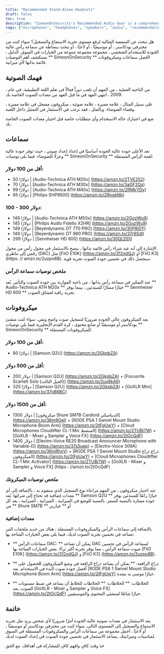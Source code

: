 ```yaml
---
title: "Recommended Stand-Alone Headsets"
draft: false
toc: true
description: "SimeonOnSecurity's Recommended Audio Gear is a comprehensive guide to the best standalone headsets and microphones for any budget. From affordable options like the Audio-Technica ATH M20x to high-end products like the Sennheiser HD 600, this guide covers the best audio gear for all your audio needs. Whether you're looking for a budget-friendly microphone like the Samson Q2U or a professional setup like the Shure SM7B and RODE PSA 1, SimeonOnSecurity has you covered. So why wait? Start exploring the world of professional audio gear today!"
tags: ["microphones", "headphones", "speakers", "audio", "recommendations", "FiiO E10K", "FiiO K3", "Audio-Technica ATH M20x", "Audio-Technica ATH M30x", "Audio-Technica ATH M40x", "Philips SHP9500", "Audio-Technica ATH M50x", "Philips Audio Fidelio X2HR", "beyerdynamic DT 770 PRO", "beyerdynamic DT 990 PRO", "Sennheiser HD 600", "Samson Q2U", "Focusrite Scarlett Solo", "GoXLR Mini", "Shure SM7B", "RODE PSA 1", "Cloud Microphones Cloudlifter CL-1", "Electro-Voice RE20", "Electro-Voice 309A"]
---
```


 هل تبحث عن السمعية المثالية لرفع مستوى تجربة الاستماع والتسجيل؟ سواء كنت من محترفي بودكاستر ، أو موسيقيًا ، أو لاعبًا ، أو تبحث ببساطة عن سماعة رأس عالية الجودة للاستخدام الشخصي ، مجموعة مجموعة متنوعة من الخيارات في السوق. الدليل ، نستكشف أهم التوصيات ** SimeonOnSecurity ** لأفضل سماعات وميكروفونات قائمة بذاتها لأي ميزانية.  ## فهمك الصوتية  ، من الناحية العملية ، من المهم أن تلعب دوراً فعالاً في تعلم اللغة التطبيقية. في عام 2009 ، انتهى العهد في ما قبل العهد من معدات الصوت الخاصة بك.  على سبيل المثال ، علامة مميزة ، علامة ضوئية ، ميكروفون مسجل في علامة مميزة ، وفضاء الضوضاء. وبالمثل ، فقد ترغب في الاستثمار في التمثيل داخل اللعبة.  ضع في اعتبارك حالة الاستخدام وأي متطلبات خاصة قبل اختيار معدات الصوت الخاصة بك.  ## سماعات  تعد الأعلى جودة عالية الجودة أساسيًا في إعداد إعداد صوتي ، حيث توفر جودة عالية وعزلًا للضوضاء. فيما يلي توصيات ** SimeonOnSecurity ** لقمة الرأس المستقلة:  ### أقل من 100 دولار:  - 50 دولارًا | [Audio-Technica ATH M20x] (https://amzn.to/2TVE252) - 70 دولارًا | [Audio-Technica ATH M30x] (https://amzn.to/3aGF2Qs) - 99 دولارًا | [Audio-Technica ATH M40x] (https://amzn.to/2RMkYDv) - 65 دولارًا | [Philips SHP9500] (https://amzn.to/2RngkNb)  ### 100 - 300 دولار:  - 149 دولارًا | [Audio-Technica ATH M50x] (https://amzn.to/2GozWu9) - 145 دولارًا | [Philips Audio Fidelio X2HR] (https://amzn.to/2GozWu9) - 149 دولارًا | [Beyerdynamic DT 770 PRO] (https://amzn.to/30P8jDY) - 149 دولارًا | [Beyerdynamic DT 990 PRO] (https://amzn.to/37r9SdI) - 299 دولارًا | [Sennheiser HD 600] (https://amzn.to/30QLDDj)  الإشارة إلى أنه عند شراء رأس قائمة بذاتها ، ينصح بالاستثمار في محول رأس من محول رقمي إلى تناظري (DAC) مثل [FiiO E10K] (https://amzn.to/312xdQJ) أو [FiiO K3] (https: // amzn.to/2uzpo8B). سيحصل ذلك في تحسين جودة الصوت تجربة قوية.  ### ملخص توصيات سماعة الرأس  عند التفكير في سماعة رأس بذاتها ، من ناحية الموازنة بين جودة الصوت والتأثير. يُعد ** Audio-Technica ATH M20x ** خيارًا ممتازًا للمبتدئين ، بينما يوفر ** Sennheiser HD 600 ** تجربة راقية لعشاق الصوت.  ## ميكروفونات  يعد الميكروفون عالي الجودة ضروريًا لتسجيل صوت واضح ونقي. سواء كنت منشئ بودكاستر أو موسيقيًا أو صانع محتوى ، كرة القدم الإنجليزية فيما يلي توصيات ** SimeonOnSecurity ** للميكروفونات المستقلة:  ### أقل من 100 دولار:  - 80 دولارًا | [Samson Q2U] (https://amzn.to/2GkpbZA)  ### أقل من 500 دولار:  - 200 دولار | [Samson Q2U] (https://amzn.to/2GkpbZA) + [Focusrite Scarlett Solo (الجيل الثالث)] (https://amzn.to/2ux8kA6) - 325 دولارًا | [Samson Q2U] (https://amzn.to/2GkpbZA) + [GoXLR Mini] (https://amzn.to/37oB6BC)  ### أقل من 1500 دولار:  - 1300 دولار | [ميكروفون Shure SM7B Cardioid الديناميكي] (https://amzn.to/36m9Gel) + [RODE PSA 1 Swivel Mount Studio Microphone Boom Arm] (https://amzn.to/2tFgUwY) + [Cloud Microphones Cloudlifter CL-1 Mic المنشط] (https://amzn.to/2TUBi7W) + [GoXLR - Mixer و Sampler و Voice FX] (https://amzn.to/2tOcQdF) - 1400 دولار | [Electro-Voice RE20 Broadcast Announcer Microphone with Variable-D] (https://amzn.to/37s5uep) + [Electro-Voice 309A] (https://amzn.to/36mRhxV) + [RODE PSA 1 Swivel Mount Studio ذراع ذراع الميكروفون] (https://amzn.to/2tFgUwY) + [Cloud Microphones Cloudlifter CL-1 Mic Activator] (https://amzn.to/2TUBi7W) + [GoXLR - Mixer و Sampler و Voice FX] (https : //amzn.to/2tOcQdF)  ### ملخص توصيات الميكروتك  عند اختيار ميكروفون ، من المهم مراعاة نوع التسجيل الذي ستقوم به ، بالإضافة إلى أي معدات إضافية قد تحتاج إلى شرائها. يُعد ** Samson Q2U ** خيارًا رائعًا للمبتدئين يوفر جودة ممتازة بالنسبة للسعر. بالنسبة للوضع في الميزانية ، الميزانية ، الميزانية ، يعد كل من ** Shure SM7B ** أو ** خيارين  ### معدات إضافية  بالإضافة إلى سماعات الرأس والميكروفونات المستقلة ، هناك من جديد ملحقات التي تساعد في تحسين تجربة الصوت لديك. فيما يلي بعض الخيارات المتاحة بها:  - ** سماعات الرأس DAC: ** يمكن أن تساعد DAC لسماعة الرأس في تحسين صوت سماعة الرأس ، مما يوفر تجربة أكثر ثراءً. بعض الخيارات المتاحة بها [FiiO E10K] (https://amzn.to/312xdQJ) و [FiiO K3] (https://amzn.to/2uzpo8B).  - ** ذراع الرافعة: ** يمكن أن يساعد ذراع الرافعة في وضع الميكروفون للحصول على أفضل جودة صوت البدء في الاستخدام. يعد [RODE PSA 1 Swivel Mount Studio Microphone Boom Arm] (https://amzn.to/2tFgUwY) خيارًا موصى به بشدة.  - ** الخلاطات: ** الخلاطات: ** الخلاطات للخلاط أن يساعد في ضبط مستويات الصوت. يعد [GoXLR - Mixer و Sampler و Voice FX] (https://amzn.to/2tOcQdF) خيارًا شائعًا لمنشئي المحتوى والموسيقيين.  ## خاتمة  يعد الاستثمار في معدات صوتية عالية الجودة أمرًا ضروريًا لأي شخص يريد نقل تجربة الاستماع والتسجيل إلى المستوى التالي. سواء كنت من محترفي بودكاستر أو موسيقيًا ، أو لاعبًا ، أجمل مجموعة من سماعات الرأس والميكروفونات المستقلة في السوق لمناسبات وميزانيتك. يساعد الاستثمار في تحسين جودة الصوت في إعداد الصوت لديك.  خذ وقت كافٍ وافهم كافٍ للمشاركة في أهدافك. مع الحق 